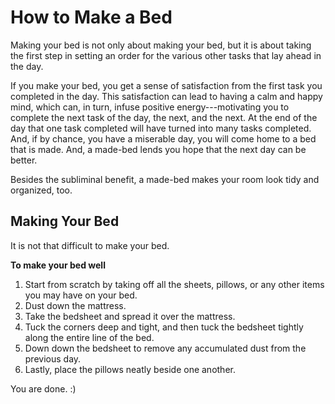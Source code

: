 # How to Make a Bed
Making your bed is not only about making your bed, but it is about taking the first step in setting an order for the various other tasks that lay ahead in the day. 

If you make your bed, you get a sense of satisfaction from the first task you completed in the day. This satisfaction can lead to having a calm and happy mind, which can, in turn, infuse positive energy---motivating you to complete the next task of the day, the next, and the next. At the end of the day that one task completed will have turned into many tasks completed. And, if by chance, you have a miserable day, you will come home to a bed that is made. And, a made-bed lends you hope that the next day can be better. 

Besides the subliminal benefit, a made-bed makes your room look tidy and organized, too.

## Making Your Bed
It is not that difficult to make your bed. 

**To make your bed well**

 1. Start from scratch by taking off all the sheets, pillows, or any other items you may have on your bed.
 2. Dust down the mattress.
 3. Take the bedsheet and spread it over the mattress.
 4. Tuck the corners deep and tight, and then tuck the bedsheet tightly along the entire line of the bed.
 5. Down down the bedsheet to remove any accumulated dust from the previous day.
 6. Lastly, place the pillows neatly beside one another.

You are done. :)

